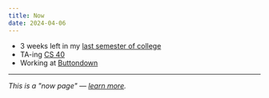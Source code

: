 ```yaml
---
title: Now
date: 2024-04-06
---
```


- 3 weeks left in my [last semester of college](https://tufts.benborgers.com)
- TA-ing [CS 40](https://www.cs.tufts.edu/cs/40)
- Working at [Buttondown](https://buttondown.com)

---

_This is a "now page" — [learn more](https://nownownow.com/about)._
